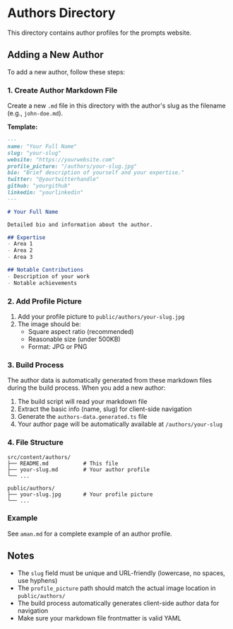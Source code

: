 # Authors Directory

This directory contains author profiles for the prompts website.

## Adding a New Author

To add a new author, follow these steps:

### 1. Create Author Markdown File

Create a new `.md` file in this directory with the author's slug as the filename (e.g., `john-doe.md`).

**Template:**
```markdown
---
name: "Your Full Name"
slug: "your-slug"
website: "https://yourwebsite.com"
profile_picture: "/authors/your-slug.jpg"
bio: "Brief description of yourself and your expertise."
twitter: "@yourtwitterhandle"
github: "yourgithub"
linkedin: "yourlinkedin"
---

# Your Full Name

Detailed bio and information about the author.

## Expertise
- Area 1
- Area 2
- Area 3

## Notable Contributions
- Description of your work
- Notable achievements
```

### 2. Add Profile Picture

1. Add your profile picture to `public/authors/your-slug.jpg`
2. The image should be:
   - Square aspect ratio (recommended)
   - Reasonable size (under 500KB)
   - Format: JPG or PNG

### 3. Build Process

The author data is automatically generated from these markdown files during the build process. When you add a new author:

1. The build script will read your markdown file
2. Extract the basic info (name, slug) for client-side navigation
3. Generate the `authors-data.generated.ts` file
4. Your author page will be automatically available at `/authors/your-slug`

### 4. File Structure

```
src/content/authors/
├── README.md           # This file
├── your-slug.md        # Your author profile
└── ...

public/authors/
├── your-slug.jpg       # Your profile picture
└── ...
```

### Example

See `aman.md` for a complete example of an author profile.

## Notes

- The `slug` field must be unique and URL-friendly (lowercase, no spaces, use hyphens)
- The `profile_picture` path should match the actual image location in `public/authors/`
- The build process automatically generates client-side author data for navigation
- Make sure your markdown file frontmatter is valid YAML 